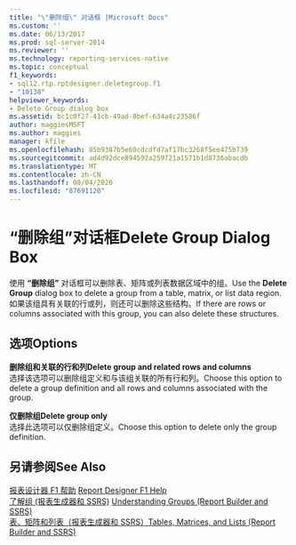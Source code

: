 ```yaml
---
title: "\"删除组\" 对话框 |Microsoft Docs"
ms.custom: ''
ms.date: 06/13/2017
ms.prod: sql-server-2014
ms.reviewer: ''
ms.technology: reporting-services-native
ms.topic: conceptual
f1_keywords:
- sql12.rtp.rptdesigner.deletegroup.f1
- "10138"
helpviewer_keywords:
- Delete Group dialog box
ms.assetid: bc1c0f27-41cb-49ad-8bef-634a4c23586f
author: maggiesMSFT
ms.author: maggies
manager: kfile
ms.openlocfilehash: 85b9387b5e60cdcdfd7af17bc3268f5ee475b739
ms.sourcegitcommit: ad4d92dce894592a259721a1571b1d8736abacdb
ms.translationtype: MT
ms.contentlocale: zh-CN
ms.lasthandoff: 08/04/2020
ms.locfileid: "87691120"
---
```

# <a name="delete-group-dialog-box"></a><span data-ttu-id="eaa8c-102">“删除组”对话框</span><span class="sxs-lookup"><span data-stu-id="eaa8c-102">Delete Group Dialog Box</span></span>
  <span data-ttu-id="eaa8c-103">使用 **“删除组”** 对话框可以删除表、矩阵或列表数据区域中的组。</span><span class="sxs-lookup"><span data-stu-id="eaa8c-103">Use the **Delete Group** dialog box to delete a group from a table, matrix, or list data region.</span></span> <span data-ttu-id="eaa8c-104">如果该组具有关联的行或列，则还可以删除这些结构。</span><span class="sxs-lookup"><span data-stu-id="eaa8c-104">If there are rows or columns associated with this group, you can also delete these structures.</span></span>  
  
## <a name="options"></a><span data-ttu-id="eaa8c-105">选项</span><span class="sxs-lookup"><span data-stu-id="eaa8c-105">Options</span></span>  
 <span data-ttu-id="eaa8c-106">**删除组和关联的行和列**</span><span class="sxs-lookup"><span data-stu-id="eaa8c-106">**Delete group and related rows and columns**</span></span>  
 <span data-ttu-id="eaa8c-107">选择该选项可以删除组定义和与该组关联的所有行和列。</span><span class="sxs-lookup"><span data-stu-id="eaa8c-107">Choose this option to delete a group definition and all rows and columns associated with the group.</span></span>  
  
 <span data-ttu-id="eaa8c-108">**仅删除组**</span><span class="sxs-lookup"><span data-stu-id="eaa8c-108">**Delete group only**</span></span>  
 <span data-ttu-id="eaa8c-109">选择此选项可以仅删除组定义。</span><span class="sxs-lookup"><span data-stu-id="eaa8c-109">Choose this option to delete only the group definition.</span></span>  
  
## <a name="see-also"></a><span data-ttu-id="eaa8c-110">另请参阅</span><span class="sxs-lookup"><span data-stu-id="eaa8c-110">See Also</span></span>  
 <span data-ttu-id="eaa8c-111">[报表设计器 F1 帮助](tools/report-designer-f1-help.md) </span><span class="sxs-lookup"><span data-stu-id="eaa8c-111">[Report Designer F1 Help](tools/report-designer-f1-help.md) </span></span>  
 <span data-ttu-id="eaa8c-112">[了解组 &#40;报表生成器和 SSRS&#41;](report-design/understanding-groups-report-builder-and-ssrs.md) </span><span class="sxs-lookup"><span data-stu-id="eaa8c-112">[Understanding Groups &#40;Report Builder and SSRS&#41;](report-design/understanding-groups-report-builder-and-ssrs.md) </span></span>  
 [<span data-ttu-id="eaa8c-113">表、矩阵和列表（报表生成器和 SSRS）</span><span class="sxs-lookup"><span data-stu-id="eaa8c-113">Tables, Matrices, and Lists &#40;Report Builder and SSRS&#41;</span></span>](report-design/create-invoices-and-forms-with-lists-report-builder-and-ssrs.md)  
  
  
